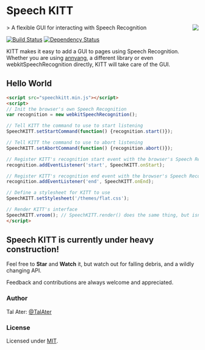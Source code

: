 # Speech KITT
<img src="https://raw.githubusercontent.com/TalAter/SpeechKITT/master/demo/README-logo.png" align="right" />
> A flexible GUI for interacting with Speech Recognition

[![Build Status](https://travis-ci.org/TalAter/SpeechKITT.svg?branch=master)](https://travis-ci.org/TalAter/SpeechKITT) [![Dependency Status](https://gemnasium.com/TalAter/SpeechKITT.svg)](https://gemnasium.com/TalAter/SpeechKITT)

KITT makes it easy to add a GUI to pages using Speech Recognition. Whether you are using [annyang](https://github.com/TalAter/annyang), a different library or even webkitSpeechRecognition directly, KITT will take care of the GUI.

## Hello World

````html
<script src="speechkitt.min.js"></script>
<script>
// Init the browser's own Speech Recognition
var recognition = new webkitSpeechRecognition();

// Tell KITT the command to use to start listening
SpeechKITT.setStartCommand(function() {recognition.start()});

// Tell KITT the command to use to abort listening
SpeechKITT.setAbortCommand(function() {recognition.abort()});

// Register KITT's recognition start event with the browser's Speech Recognition
recognition.addEventListener('start', SpeechKITT.onStart);

// Register KITT's recognition end event with the browser's Speech Recognition
recognition.addEventListener('end', SpeechKITT.onEnd);

// Define a stylesheet for KITT to use
SpeechKITT.setStylesheet('/themes/flat.css');

// Render KITT's interface
SpeechKITT.vroom(); // SpeechKITT.render() does the same thing, but isn't as much fun!
</script>
````

## Speech KITT is currently under heavy construction!
Feel free to **Star** and **Watch** it, but watch out for falling debris, and a wildly changing API.

Feedback and contributions are always welcome and appreciated.

### Author
Tal Ater: [@TalAter](https://twitter.com/TalAter)

### License
Licensed under [MIT](https://github.com/TalAter/SpeechKITT/blob/master/LICENSE).
